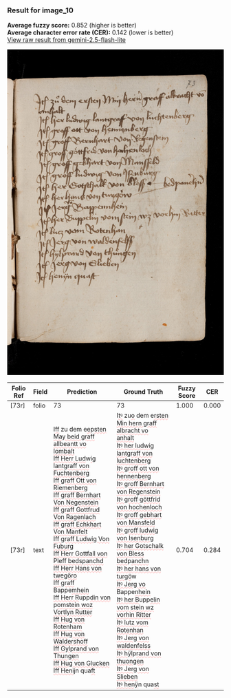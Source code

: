 ### Result for image_10
**Average fuzzy score:** 0.852 (higher is better)<br>**Average character error rate (CER):** 0.142 (lower is better)<br>[View raw result from gemini-2.5-flash-lite](https://github.com/RISE-UNIBAS/humanities_data_benchmark/blob/main/results/2025-10-24/T0285/request_T0285_image_10.json)

<img src="https://github.com/RISE-UNIBAS/humanities_data_benchmark/blob/main/benchmarks/medieval_manuscripts/images/image_10.jpg?raw=true" alt="image_10" width="800px">

<style>
.diff { text-decoration: underline; text-decoration-color: #ffcccc; text-decoration-style: wavy; }
</style>

| Folio Ref | Field | Prediction | Ground Truth | Fuzzy Score | CER |
|-----------|-------|------------|--------------|-------------|-----|
| [73r] | folio | 73 | 73 | 1.000 | 0.000 |
| [73r] | text | I<span class="diff">ff</span> zu dem e<span class="diff">e</span>p<span class="diff">sten May beid graff allbeantt vo<br>lombalt<br>Iff Herr Lud</span>w<span class="diff">ig lantgraff von Fuchtenberg<br>Iff graff Ott von Riemenberg<br>Iff graff Bernhart Von Negenstein<br>Iff graff Gottfrud Von Ragenlach<br>Iff graff Echkhart Von Manfelt<br>Iff graff Ludwig Von Fuburg<br>Iff Herr Gottfall von Pleff bedspanchd<br>Iff Herr Hans von twegöro<br>Iff graff</span> Bappe<span class="diff">mhein<br>Iff Herr R</span>upp<span class="diff">din von </span>p<span class="diff">omstein woz Vortlyn Rutter<br>Iff Hug von Rotenham<br>Iff Hug von Waldershoff<br>Iff Gylprand von Thungen<br>Iff Hug von Glucken<br>Iff Henij</span>n qua<span class="diff">ft</span> | I<span class="diff">tꝰ</span> zu<span class="diff">o</span> dem e<span class="diff">rsten Min hern graff albracht vo<br> anhalt<br> Itꝰ her ludwig lantgraff von luchtenberg<br> Itꝰ groff ott von hennenberg<br> Itꝰ groff Bernhart von Regenstein<br> Itꝰ groff göttfrid von hochenloch<br>  Itꝰ groff gebhart von Mansfeld<br> Itꝰ groff ludwig von Isenburg<br> Itꝰ her Gotschalk von Bless bed</span>p<span class="diff">anchn<br> Itꝰ her hans von turgö</span>w<span class="diff"><br> Itꝰ Jerg vo</span> Bappe<span class="diff">nhein<br> Itꝰ her B</span>upp<span class="diff">elin vom stein wz vorhin Ritter<br> Itꝰ lutz vom Rotenhan<br> Itꝰ Jerg von waldenfelss<br> Itꝰ hÿl</span>p<span class="diff">rand von thuongen<br> Itꝰ Jerg von Slieben<br> Itꝰ henÿ</span>n qua<span class="diff">st</span> | 0.704 | 0.284 |
